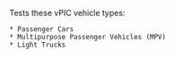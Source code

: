 Tests these vPIC vehicle types:

    * Passenger Cars
    * Multipurpose Passenger Vehicles (MPV)
    * Light Trucks
